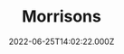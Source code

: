 ---
date: 2022-06-25T14:02:22.000Z
title: Morrisons
latitude: 52.04938134912715
longitude: 0.9546547409704537
category: checkin
---
